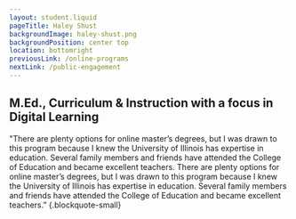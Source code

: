 ```yaml
---
layout: student.liquid
pageTitle: Haley Shust
backgroundImage: haley-shust.png
backgroundPosition: center top
location: bottomright
previousLink: /online-programs
nextLink: /public-engagement
---
```


## M.Ed., Curriculum & Instruction with a focus in Digital Learning

"There are plenty options for online master’s degrees, but I was drawn to this program because I knew the University of Illinois has expertise in education. Several family members and friends have attended the College of Education and became excellent teachers. There are plenty options for online master’s degrees, but I was drawn to this program because I knew the University of Illinois has expertise in education. Several family members and friends have attended the College of Education and became excellent teachers.” {.blockquote-small}